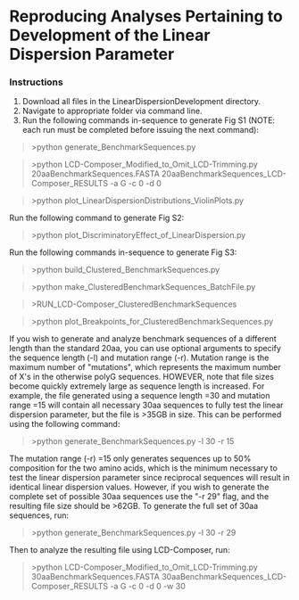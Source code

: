 # Reproducing Analyses Pertaining to Development of the Linear Dispersion Parameter

### Instructions
1. Download all files in the LinearDispersionDevelopment directory.
2. Navigate to appropriate folder via command line.
3. Run the following commands in-sequence to generate Fig S1 (NOTE: each run must be completed before issuing the next command):

>\>python generate_BenchmarkSequences.py

>\>python LCD-Composer_Modified_to_Omit_LCD-Trimming.py 20aaBenchmarkSequences.FASTA 20aaBenchmarkSequences_LCD-Composer_RESULTS -a G -c 0 -d 0

>\>python plot_LinearDispersionDistributions_ViolinPlots.py

Run the following command to generate Fig S2:

>\>python plot_DiscriminatoryEffect_of_LinearDispersion.py

Run the following commands in-sequence to generate Fig S3:

>\>python build_Clustered_BenchmarkSequences.py

>\>python make_ClusteredBenchmarkSequences_BatchFile.py

>\>RUN_LCD-Composer_ClusteredBenchmarkSequences

>\>python plot_Breakpoints_for_ClusteredBenchmarkSequences.py

If you wish to generate and analyze benchmark sequences of a different length than the standard 20aa, you can use optional arguments to specify the sequence length (-l) and mutation range (-r). Mutation range is the maximum number of "mutations", which represents the maximum number of X's in the otherwise polyG sequences. HOWEVER, note that file sizes become quickly extremely large as sequence length is increased. For example, the file generated using a sequence length =30 and mutation range =15 will contain all necessary 30aa sequences to fully test the linear dispersion parameter, but the file is >35GB in size. This can be performed using the following command:

>\>python generate_BenchmarkSequences.py -l 30 -r 15

The mutation range (-r) =15 only generates sequences up to 50% composition for the two amino acids, which is the minimum necessary to test the linear dispersion parameter since reciprocal sequences will result in identical linear dispersion values. However, if you wish to generate the complete set of possible 30aa sequences use the "-r 29" flag, and the resulting file size should be >62GB. To generate the full set of 30aa sequences, run:

>\>python generate_BenchmarkSequences.py -l 30 -r 29

Then to analyze the resulting file using LCD-Composer, run:

>\>python LCD-Composer_Modified_to_Omit_LCD-Trimming.py 30aaBenchmarkSequences.FASTA 30aaBenchmarkSequences_LCD-Composer_RESULTS -a G -c 0 -d 0 -w 30
